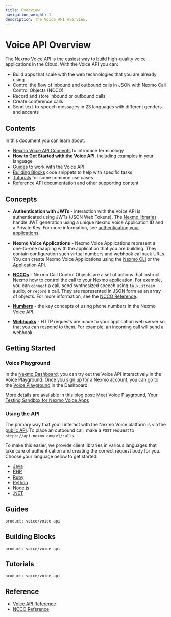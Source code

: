 ```yaml
---
title: Overview
navigation_weight: 1
description: The Voice API overview.
---
```


# Voice API Overview

The Nexmo Voice API is the easiest way to build high-quality voice applications in the Cloud. With the Voice API you can:

* Build apps that scale with the web technologies that you are already using
* Control the flow of inbound and outbound calls in JSON with Nexmo Call Control Objects (NCCO)
* Record and store inbound or outbound calls
* Create conference calls
* Send text-to-speech messages in 23 languages with different genders and accents

## Contents

In this document you can learn about:

* [Nexmo Voice API Concepts](#concepts) to introduce terminology
* [**How to Get Started with the Voice API**](#getting-started), including examples in your language
* [Guides](#guides) to work with the Voice API
* [Building Blocks](#building-blocks) code snippets to help with specific tasks
* [Tutorials](#tutorials) for some common use cases
* [Reference](#reference) API documentation and other supporting content

## Concepts

* **Authentication with JWTs** - interaction with the Voice API is authenticated using JWTs (JSON Web Tokens). The [Nexmo libraries](/tools) handle JWT generation using a unique Nexmo Voice Application ID and a Private Key. For more information, see [authenticating your applications](/concepts/guides/authentication).

* **Nexmo Voice Applications** - Nexmo Voice Applications represent a one-to-one mapping with the application that you are building. They contain configuration such virtual numbers and webhook callback URLs. You can create Nexmo Voice Applications using the [Nexmo CLI](/tools) or the [Application API](/concepts/guides/applications).

* **[NCCOs](/voice/voice-api/ncco-reference)** - Nexmo Call Control Objects are a set of actions that instruct Nexmo how to control the call to your Nexmo application. For example, you can `connect` a call, send synthesized speech using `talk`, `stream` audio, or `record` a call. They are represented in JSON form as an array of objects. For more information, see the [NCCO Reference](/voice/voice-api/ncco-reference).

* **[Numbers](/voice/voice-api/guides/numbers)** - the key concepts of using phone numbers in the Nexmo Voice API.

* **[Webhooks](/concepts/guides/webhooks)** - HTTP requests are made to your application web server so that you can respond to them. For example, an incoming call will send a webhook.

## Getting Started

### Voice Playground

In the [Nexmo Dashboard](https://dashboard.nexmo.com), you can try out the Voice API interactively in the Voice Playground. Once you [sign up for a Nexmo account](https://dashboard.nexmo.com/signup), you can go to the [Voice Playground](https://dashboard.nexmo.com/voice/playground) in the Dashboard.

More details are available in this blog post: [Meet Voice Playground, Your Testing Sandbox for Nexmo Voice Apps](https://www.nexmo.com/blog/2017/12/12/voice-playground-testing-sandbox-nexmo-voice-apps/)

### Using the API

The primary way that you'll interact with the Nexmo Voice platform is via the [public API](/voice/voice-api/api-reference). To place an outbound call, make a `POST` request to `https://api.nexmo.com/v1/calls`.

To make this easier, we provide client libraries in various languages that take care of authentication and creating the correct request body for you. Choose your language below to get started:

* [Java](https://github.com/Nexmo/nexmo-java)
* [PHP](https://github.com/Nexmo/nexmo-php)
* [Ruby](https://github.com/Nexmo/nexmo-ruby)
* [Python](https://github.com/Nexmo/nexmo-python)
* [Node.js](https://github.com/Nexmo/nexmo-node)
* [.NET](https://github.com/Nexmo/nexmo-dotnet)

## Guides

```concept_list
product: voice/voice-api
```


## Building Blocks

```building_block_list
product: voice/voice-api
```

## Tutorials

```tutorials
product: voice/voice-api
```

## Reference

* [Voice API Reference](/api/voice)
* [NCCO Reference](/voice/voice-api/ncco-reference)
